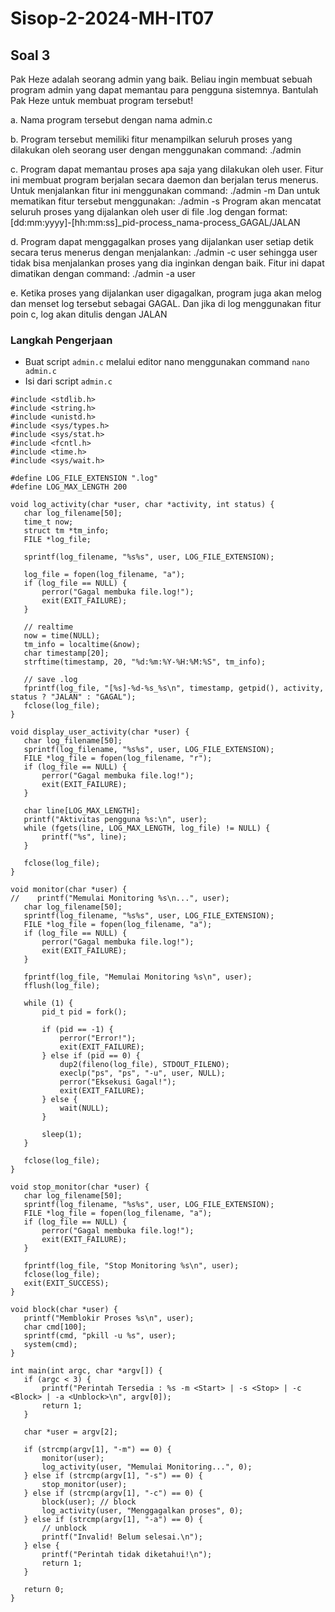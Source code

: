 # Sisop-2-2024-MH-IT07


## Soal 3
Pak Heze adalah seorang admin yang baik. Beliau ingin membuat sebuah program admin yang dapat memantau para pengguna sistemnya. Bantulah Pak Heze untuk membuat program  tersebut!

a.  Nama program tersebut dengan nama admin.c

b. Program tersebut memiliki fitur menampilkan seluruh proses yang dilakukan oleh seorang user dengan menggunakan command:
  ./admin <user>

c. Program dapat memantau proses apa saja yang dilakukan oleh user. Fitur ini membuat program berjalan secara daemon dan berjalan terus menerus. Untuk menjalankan         fitur ini menggunakan command: 
   ./admin -m <user>
   Dan untuk mematikan fitur tersebut menggunakan: 
   ./admin -s <user>
   Program akan mencatat seluruh proses yang dijalankan oleh user di file <user>.log dengan format:
   [dd:mm:yyyy]-[hh:mm:ss]_pid-process_nama-process_GAGAL/JALAN

d. Program dapat menggagalkan proses yang dijalankan user setiap detik secara terus menerus dengan menjalankan: 
  ./admin -c user
  sehingga user tidak bisa menjalankan proses yang dia inginkan dengan baik. Fitur ini dapat dimatikan dengan command:
  ./admin -a user

e. Ketika proses yang dijalankan user digagalkan, program juga akan melog dan menset log tersebut sebagai GAGAL. Dan jika di log menggunakan fitur poin c, log akan
  ditulis dengan JALAN 

### Langkah Pengerjaan
- Buat script `admin.c` melalui editor nano menggunakan command `nano admin.c`
- Isi dari script `admin.c`
 ``` #include <stdio.h>
#include <stdlib.h>
#include <string.h>
#include <unistd.h>
#include <sys/types.h>
#include <sys/stat.h>
#include <fcntl.h>
#include <time.h>
#include <sys/wait.h>

#define LOG_FILE_EXTENSION ".log"
#define LOG_MAX_LENGTH 200

void log_activity(char *user, char *activity, int status) {
    char log_filename[50];
    time_t now;
    struct tm *tm_info;
    FILE *log_file;

    sprintf(log_filename, "%s%s", user, LOG_FILE_EXTENSION);

    log_file = fopen(log_filename, "a");
    if (log_file == NULL) {
        perror("Gagal membuka file.log!");
        exit(EXIT_FAILURE);
    }

    // realtime
    now = time(NULL);
    tm_info = localtime(&now);
    char timestamp[20];
    strftime(timestamp, 20, "%d:%m:%Y-%H:%M:%S", tm_info);

    // save .log
    fprintf(log_file, "[%s]-%d-%s_%s\n", timestamp, getpid(), activity, status ? "JALAN" : "GAGAL");
    fclose(log_file);
}

void display_user_activity(char *user) {
    char log_filename[50];
    sprintf(log_filename, "%s%s", user, LOG_FILE_EXTENSION);
    FILE *log_file = fopen(log_filename, "r");
    if (log_file == NULL) {
        perror("Gagal membuka file.log!");
        exit(EXIT_FAILURE);
    }

    char line[LOG_MAX_LENGTH];
    printf("Aktivitas pengguna %s:\n", user);
    while (fgets(line, LOG_MAX_LENGTH, log_file) != NULL) {
        printf("%s", line);
    }

    fclose(log_file);
}

void monitor(char *user) {
//    printf("Memulai Monitoring %s\n...", user);
    char log_filename[50];
    sprintf(log_filename, "%s%s", user, LOG_FILE_EXTENSION);
    FILE *log_file = fopen(log_filename, "a");
    if (log_file == NULL) {
        perror("Gagal membuka file.log!");
        exit(EXIT_FAILURE);
    }

    fprintf(log_file, "Memulai Monitoring %s\n", user);
    fflush(log_file);

    while (1) {
        pid_t pid = fork();

        if (pid == -1) {
            perror("Error!");
            exit(EXIT_FAILURE);
        } else if (pid == 0) {
            dup2(fileno(log_file), STDOUT_FILENO);
            execlp("ps", "ps", "-u", user, NULL);
            perror("Eksekusi Gagal!");
            exit(EXIT_FAILURE);
        } else {
            wait(NULL);
        }

        sleep(1);
    }

    fclose(log_file);
}

void stop_monitor(char *user) {
    char log_filename[50];
    sprintf(log_filename, "%s%s", user, LOG_FILE_EXTENSION);
    FILE *log_file = fopen(log_filename, "a");
    if (log_file == NULL) {
        perror("Gagal membuka file.log!");
        exit(EXIT_FAILURE);
    }

    fprintf(log_file, "Stop Monitoring %s\n", user);
    fclose(log_file);
    exit(EXIT_SUCCESS);
}

void block(char *user) {
    printf("Memblokir Proses %s\n", user);
    char cmd[100];
    sprintf(cmd, "pkill -u %s", user);
    system(cmd);
}

int main(int argc, char *argv[]) {
    if (argc < 3) {
        printf("Perintah Tersedia : %s -m <Start> | -s <Stop> | -c <Block> | -a <Unblock>\n", argv[0]);
        return 1;
    }

    char *user = argv[2];

    if (strcmp(argv[1], "-m") == 0) {
        monitor(user);
        log_activity(user, "Memulai Monitoring...", 0);
    } else if (strcmp(argv[1], "-s") == 0) {
        stop_monitor(user);
    } else if (strcmp(argv[1], "-c") == 0) {
        block(user); // block
        log_activity(user, "Menggagalkan proses", 0); 
    } else if (strcmp(argv[1], "-a") == 0) {
        // unblock
        printf("Invalid! Belum selesai.\n");
    } else {
        printf("Perintah tidak diketahui!\n");
        return 1;
    }

    return 0;
} 

  
